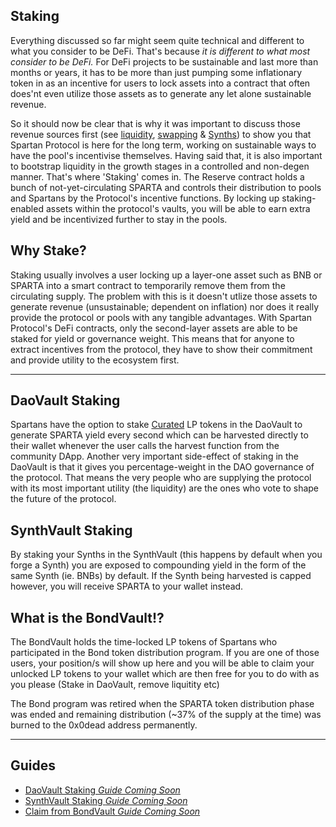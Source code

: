 ## Staking

Everything discussed so far might seem quite technical and different to what you consider to be DeFi. That's because _it is different to what most consider to be DeFi._ For DeFi projects to be sustainable and last more than months or years, it has to be more than just pumping some inflationary token in as an incentive for users to lock assets into a contract that often does'nt even utilize those assets as to generate any let alone sustainable revenue.

So it should now be clear that is why it was important to discuss those revenue sources first (see [liquidity](/liquidity-pools?id=revenue-potential), [swapping](/swap?id=swapping-trading-assets) & [Synths](/synths?id=spartan-synthetic-yield-tokens)) to show you that Spartan Protocol is here for the long term, working on sustainable ways to have the pool's incentivise themselves. Having said that, it is also important to bootstrap liquidity in the growth stages in a controlled and non-degen manner. That's where 'Staking' comes in. The Reserve contract holds a bunch of not-yet-circulating SPARTA and controls their distribution to pools and Spartans by the Protocol's incentive functions. By locking up staking-enabled assets within the protocol's vaults, you will be able to earn extra yield and be incentivized further to stay in the pools.

## Why Stake?

Staking usually involves a user locking up a layer-one asset such as BNB or SPARTA into a smart contract to temporarily remove them from the circulating supply. The problem with this is it doesn't utlize those assets to generate revenue (unsustainable; dependent on inflation) nor does it really provide the protocol or pools with any tangible advantages. With Spartan Protocol's DeFi contracts, only the second-layer assets are able to be staked for yield or governance weight. This means that for anyone to extract incentives from the protocol, they have to show their commitment and provide utility to the ecosystem first.

---

## DaoVault Staking

Spartans have the option to stake [Curated](/liquidity-pools?id=curated-pools) LP tokens in the DaoVault to generate SPARTA yield every second which can be harvested directly to their wallet whenever the user calls the harvest function from the community DApp. Another very important side-effect of staking in the DaoVault is that it gives you percentage-weight in the DAO governance of the protocol. That means the very people who are supplying the protocol with its most important utility (the liquidity) are the ones who vote to shape the future of the protocol.

## SynthVault Staking

By staking your Synths in the SynthVault (this happens by default when you forge a Synth) you are exposed to compounding yield in the form of the same Synth (ie. BNBs) by default. If the Synth being harvested is capped however, you will receive SPARTA to your wallet instead.

## What is the BondVault!?

The BondVault holds the time-locked LP tokens of Spartans who participated in the Bond token distribution program. If you are one of those users, your position/s will show up here and you will be able to claim your unlocked LP tokens to your wallet which are then free for you to do with as you please (Stake in DaoVault, remove liquitity etc)

The Bond program was retired when the SPARTA token distribution phase was ended and remaining distribution (~37% of the supply at the time) was burned to the 0x0dead address permanently.

---

## Guides

- [DaoVault Staking _Guide Coming Soon_](/staking?id=guides)
- [SynthVault Staking _Guide Coming Soon_](/staking?id=guides)
- [Claim from BondVault _Guide Coming Soon_](/staking?id=guides)
